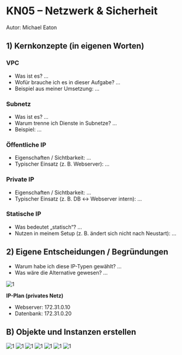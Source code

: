 # KN05 – Netzwerk & Sicherheit

Autor: Michael Eaton

## 1) Kernkonzepte (in eigenen Worten)

### VPC
- Was ist es? …
- Wofür brauche ich es in dieser Aufgabe? …
- Beispiel aus meiner Umsetzung: …

### Subnetz
- Was ist es? …
- Warum trenne ich Dienste in Subnetze? …
- Beispiel: …

### Öffentliche IP
- Eigenschaften / Sichtbarkeit: …
- Typischer Einsatz (z. B. Webserver): …

### Private IP
- Eigenschaften / Sichtbarkeit: …
- Typischer Einsatz (z. B. DB ↔ Webserver intern): …

### Statische IP
- Was bedeutet „statisch“? …
- Nutzen in meinem Setup (z. B. ändert sich nicht nach Neustart): …

## 2) Eigene Entscheidungen / Begründungen
- Warum habe ich diese IP-Typen gewählt? …
- Was wäre die Alternative gewesen? …



![1](assets/subnetz.jpg)

**IP-Plan (privates Netz)**
- Webserver: 172.31.0.10
- Datenbank: 172.31.0.20


## B) Objekte und Instanzen erstellen

![1](assets/KN05_ipv4-DB.jpg)
![1](assets/KN05_ipv4-Webserver.jpg)
![1](assets/KN05_subnet-DB.jpg)
![1](assets/KN05_subnet-webserver.jpg)
![1](assets/KN05_index_html.jpg)
![1](assets/KN05_info_php.jpg)
![1](assets/KN05_db_php.jpg)

